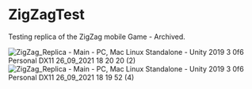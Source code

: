 # ZigZagTest
 Testing replica of the ZigZag mobile Game - Archived.
 
 ![ZigZag_Replica - Main - PC, Mac   Linux Standalone - Unity 2019 3 0f6 Personal _DX11_ 26_09_2021 18 20 20 (2)](https://user-images.githubusercontent.com/50275340/134881864-edb45379-48b8-48ed-aafc-c3cc754a0e7e.png)
![ZigZag_Replica - Main - PC, Mac   Linux Standalone - Unity 2019 3 0f6 Personal _DX11_ 26_09_2021 18 19 52 (4)](https://user-images.githubusercontent.com/50275340/134882076-0175139d-901d-41bf-9a91-242bbe020e3e.png)

